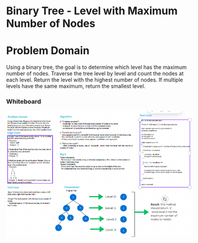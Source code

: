 # Binary Tree - Level with Maximum Number of Nodes

# Problem Domain
Using a binary tree, the goal is to determine which level has the maximum number of nodes. Traverse the tree level by level and count the nodes at each level. Return the level with the highest number of nodes. If multiple levels have the same maximum, return the smallest level.

### Whiteboard
![Level with Maximum Number of Nodes](./FindMaxLevelNodesTree.png)


